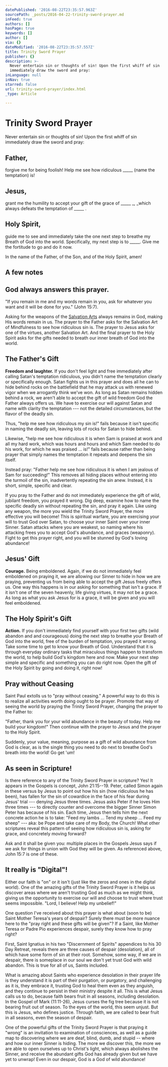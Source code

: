 ```yaml
---
datePublished: '2016-08-22T23:35:57.963Z'
sourcePath: _posts/2016-04-22-trinity-sword-prayer.md
inFeed: true
authors: []
hasPage: true
keywords: []
author: []
via: {}
dateModified: '2016-08-22T23:35:57.557Z'
title: Trinity Sword Prayer
publisher: {}
description: >-
  Never entertain sin or thoughts of sin! Upon the first whiff of sin
  immediately draw the sword and pray:
inLanguage: null
inNav: true
starred: false
url: trinity-sword-prayer/index.html
_type: Article

---
```

# Trinity Sword Prayer

Never entertain sin or thoughts of sin! Upon the first whiff of sin immediately draw the sword and pray:

## Father,

forgive me for being foolish! Help me see how ridiculous \_\_\_\_\_ (name the temptation) is!

## Jesus,

grant me the humility to accept your gift of the grace of \_\_\_\_\_ _, _which always defeats the temptation of \_\_\_\_\_ .

## Holy Spirit,

guide me to see and immediately take the one next step to breathe my Breath of God into the world. Specifically, my next step is to \_\_\_\_\_. Give me the fortitude to go and do it now.

In the name of the Father, of the Son, and of the Holy Spirit, amen!

## A few notes

## God always answers this prayer.

"If you remain in me and my words remain in you, ask for whatever you want and it will be done for you." (John 15:7).

Asking for the weapons of the [Salvation Arts][0] always remains in God, making His words remain in us. The prayer to the Father asks for the Salvation Art of Mindfulness to see how ridiculous sin is. The prayer to Jesus asks for one of the virtues, another Salvation Art. And the final prayer to the Holy Spirit asks for the gifts needed to breath our inner breath of God into the world.

## The Father's Gift

**Freedom and laughter.** If you don't feel light and free immediately after calling Satan's temptation ridiculous, you didn't name the temptation clearly or specifically enough. Satan fights us in this prayer and does all he can to hide behind rocks on the battlefield that he may attack us with renewed vigor when we arrogantly think we've won. As long as Satan remains hidden behind a rock, we aren't able to accept the gift of wild freedom God the Father always offers us. We have to exercise our will against Satan and name with clarity the temptation --- not the detailed circumstances, but the flavor of the deadly sin.

Thus, "help me see how ridiculous my sin is!" fails because it isn't specific in naming the deadly sin, leaving lots of rocks for Satan to hide behind.

Likewise, "help me see how ridiculous it is when Sam is praised at work and all my hard work, which was hours and hours and which Sam needed to do his work, for which he was praised ... is!" fails because rather than being prayer that simply names the temptation it repeats and deepens the sin itself.

Instead pray: "Father help me see how ridiculous it is when I am jealous of Sam for succeeding!" This removes all hiding places without entering into the turmoil of the sin, inadvertently repeating the sin anew. Instead, it is short, simple, specific and clear.

If you pray to the Father and do not immediately experience the gift of wild, jubilant freedom, you prayed it wrong. Dig deep, examine how to name the specific deadly sin without repeating the sin, and pray it again. Like using any weapon, the more you wield the Trinity Sword Prayer, the more effective you will become! This is spiritual warfare, you are exercising your will to trust God over Satan, to choose your inner Saint over your inner Sinner. Satan attacks where you are weakest, so naming where his attacking frees you to accept God's abundance, and graces (weaponry). Fight to get this prayer right, and you will be stunned by God's loving abundance!

## Jesus' Gift

**Courage.** Being emboldened. Again, if we do not immediately feel emboldened on praying it, we are allowing our Sinner to hide in how we are praying, preventing us from being able to accept the gift Jesus freely offers us. One way this happens is in our asking for something that isn't a grace. If it isn't one of the seven heavenly, life giving virtues, it may not be a grace. As long as what you ask Jesus for is a grace, it will be given and you will feel emboldened.

## The Holy Spirit's Gift

**Action.** If you don't immediately find yourself with your first two gifts (wild abandon and and courageous) doing the next step to breathe your Breath of God into the world, free of the burden of temptation, you prayed it wrong. Take some time to get to know your Breath of God. Understand that it is through everyday ordinary tasks that miraculous things happen to transform the world, to help build God's kingdom here and now. Make your next step simple and specific and something you can do right now. Open the gift of the Holy Spirit by going and doing it, right now!

## Pray without Ceasing

Saint Paul extolls us to "pray without ceasing." A powerful way to do this is to realize all activities worth doing ought to be prayer. Promote that way of seeing the world by praying the Trinity Sword Prayer, changing the prayer to the Father to:

"Father, thank you for your wild abundance in the beauty of today. Help me build your kingdom!" Then continue with the prayer to Jesus and the prayer to the Holy Spirit.

Suddenly, your value, meaning, purpose as a gift of wild abundance from God is clear, as is the single thing you need to do next to breathe God's breath into the world! Go get 'um!

## As seen in Scripture!

Is there reference to any of the Trinity Sword Prayer in scripture? Yes! It appears in the Gospels is concept, John 21:15--19\. Peter, called Simon again in these versus by Jesus to point out how his sin (how ridiculous he has been), has fallen for the sin of cowardice in the face of his fear during Jesus' trial --- denying Jesus three times. Jesus asks Peter if he loves Him three times --- to directly counter and overcome the bigger Sinner Simon Peter has because of his sin. Each time, Jesus then tells him the next concrete action he is to take: "Feed my lambs ... Tend my sheep ... Feed my sheep" --- aka: be Pope and take care of my Body, the Church! What other scriptures reveal this pattern of seeing how ridiculous sin is, asking for grace, and concretely moving forward?

Ask and it shall be given you: multiple places in the Gospels Jesus says if we ask for things in union with God they will be given. As referenced above, John 15:7 is one of these.

## It really is "Digital"!

Either our faith is "on" or it isn't (just like the zeros and ones in the digital world). One of the amazing gifts of the Trinity Sword Prayer is it helps us discover areas where we aren't trusting God as much as we might think, giving us the opportunity to exercise our will and choose to trust where trust seems impossible. "Lord, I believe! Help my unbelief!"

One question I've received about this prayer is what about (soon to be) Saint Mother Teresa's years of despair? Surely there must be more nuance here to the "pray right and these gifts will be given"? If a Saint, like Mother Teresa or Padre Pio experiences despair, surely they know how to pray right?

First, Saint Ignatius in his two "Discernment of Spirits" appendices to his 30 Day Retreat, reveals there are three causes of despair (desolation), all of which have some form of sin at their root. Somehow, some way, if we are in despair, there is someplace in our soul we don't yet trust God with wild abandon. This is true for all of us, Saints included.

What is amazing about Saints who experience desolation in their prayer life is they understand it is part of their purgation, or purgatory, and challenging as it is, they embrace it, trusting God to heal them even as they anguish, and they continue to persist in their ministry despite it all. This is what Jesus calls us to do, because faith bears fruit in all seasons, including desolation. In the Gospel of Mark (11:11-26), Jesus curses the fig tree because it is not bearing fruit out of season. To the eyes of the world, this seem unjust. But this is Jesus, who defines justice. Through faith, we are called to bear fruit in all seasons, even the season of despair.

One of the powerful gifts of the Trinity Sword Prayer is that praying it "wrong" is an invitation to examination of consciences, as well as a guide map to discovering where we are deaf, blind, dumb, and stupid -- where and how our inner Sinner is hiding. The more we discover this, the more we are able to open ourselves up to Christ's light, which always abolishes the Sinner, and receive the abundant gifts God has already given but we have yet to unwrap! Even in our despair, God is a God of wild abundance!

[0]: http://ourholyconception.org/budding-branches/